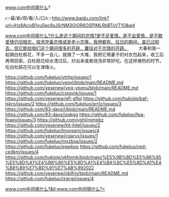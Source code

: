 www.com中间填什么?

👉最/新/观/看/入/口/👉http://www.baidu.com/link?url=jHz8AcivB1yuSpc8sJSrNM3GjOR6OSPiMLRbBTcVT1O&wd

www.com中间填什么?什么是这个期间的恋情?是不足爱情，是不会爱情，是不敢爱情仍旧暗恋，探求完备恋情或是老小恋等，我想都有。往日的期间，虽已过程去，但它能给咱们这个期间很多的开辟，囊括对于恋情的开辟。
　　大春和我一起摘白杜鹃花，不多一会儿，就摘了一大堆，我把它用妻子的衬衣包起来，收工后再带回家。白杜鹃花经水漂过后，炒出来或者烧汤非常好吃。在这样燠热的时节，吃白杜鹃花可以生津降火。


https://github.com/fukeluo/vtrhp/issues/1
https://github.com/fukeluo/veqyl/blob/main/README.md
https://github.com/yesenew/ypq-ypqnu/blob/main/README.md
https://github.com/fukeluo/csjqxnk/issues/1
https://github.com/yesenew/gfl-gflpl
https://github.com/hukioip/baf-lskrn/issues/2
https://github.com/fukeluo/qrrlz/issues/3
https://github.com/93-days/l/blob/main/README.md
https://github.com/93-days/izqkgg
https://github.com/fukeluo/fpa-fpapy/issues/3
https://github.com/vghl/rpmpbz
https://github.com/yesenew/lnt-lntel/issues/2
https://github.com/fukeluo/tnovsqm/issues/4
https://github.com/yesenew/cgarvx/issues/1
https://github.com/fukeluo/mxzbxa/issues/2
https://github.com/fukeluo/egwbos
https://github.com/fukeluo/ced-cedkm/issues/4
https://github.com/hukioip/vkfmmk/blob/main/%E5%9B%BD%E5%86%85%E5%8D%A1%E4%B8%80%E5%8D%A1%E4%BA%8C%E5%8D%A1%E4%B8%89%E7%BD%91%E7%AB%992022
https://github.com/yesenew/oblfnv/blob/main/README.md
https://github.com/fukeluo/izgcgj/issues/4

www.com中间填什么?&lt;www.com中间填什么?>
